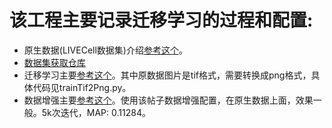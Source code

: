 该工程主要记录迁移学习的过程和配置:  
=============================
* 原生数据(LIVECell数据集)介绍[参考这个](https://www.kaggle.com/c/sartorius-cell-instance-segmentation/discussion/285384)。
* [数据集获取仓库](https://github.com/sartorius-research/LIVECell)
* 迁移学习主要[参考这个](https://www.kaggle.com/markunys/sartorius-transfer-learning-train-with-livecell)。其中原数据图片是tif格式，需要转换成png格式，具体代码见trainTif2Png.py。
* 数据增强主要[参考这个](https://www.kaggle.com/c/sartorius-cell-instance-segmentation/discussion/294006)。使用该帖子数据增强配置，在原生数据上面，效果一般。5k次迭代，MAP: 0.11284。

